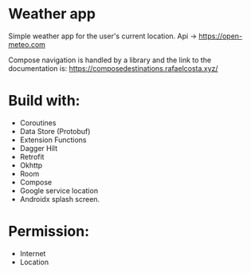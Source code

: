 # Weather app

Simple weather app for the user's current location.
Api -> https://open-meteo.com

Compose navigation is handled by a library and the link to the documentation is:
https://composedestinations.rafaelcosta.xyz/

# Build with:
- Coroutines
- Data Store (Protobuf)
- Extension Functions
- Dagger Hilt
- Retrofit
- Okhttp
- Room
- Compose
- Google service location
- Androidx splash screen.

# Permission: 
- Internet
- Location
